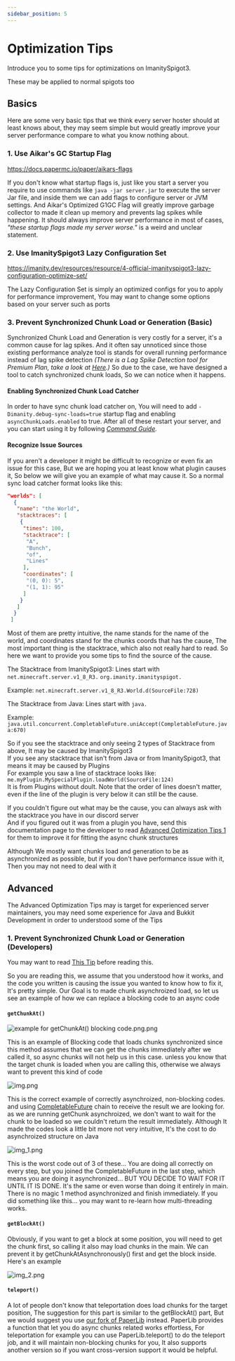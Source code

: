 ```yaml
---
sidebar_position: 5
---
```


# Optimization Tips

Introduce you to some tips for optimizations on ImanitySpigot3. 

These may be applied to normal spigots too

## Basics

Here are some very basic tips that we think every server hoster should at least knows about, they may seem simple but would greatly improve your server performance compare to what you know nothing about.

### 1. Use Aikar's GC Startup Flag

https://docs.papermc.io/paper/aikars-flags

If you don't know what startup flags is, just like you start a server you require to use commands like `java -jar server.jar` to execute the server Jar file, and inside them we can add flags to configure server or JVM settings. And Aikar's Optimized G1GC Flag will greatly improve garbage collector to made it clean up memory and prevents lag spikes while happening. It should always improve server performance in most of cases, *"these startup flags made my server worse."* is a weird and unclear statement.

### 2. Use ImanitySpigot3 Lazy Configuration Set

https://imanity.dev/resources/resource/4-official-imanityspigot3-lazy-configuration-optimize-set/

The Lazy Configuration Set is simply an optimized configs for you to apply for performance improvement, You may want to change some options based on your server such as ports

### 3. Prevent Synchronized Chunk Load or Generation (Basic)

Synchronized Chunk Load and Generation is very costly for a server, it's a common cause for lag spikes. And it often say unnoticed since those existing performance analyze tool is stands for overall running performance instead of lag spike detection *(There is a Lag Spike Detection tool for Premium Plan, take a look at [Here](https://docs.imanity.dev/).)* So due to the case, we have designed a tool to catch synchronized chunk loads, So we can notice when it happens.

#### Enabling Synchronized Chunk Load Catcher

In order to have sync chunk load catcher on, You will need to add `-Dimanity.debug-sync-loads=true` startup flag and enabling `asyncChunkLoads.enabled` to true. After all of these restart your server, and you can start using it by following *[Command Guide](commands.md).*

#### Recognize Issue Sources

If you aren't a developer it might be difficult to recognize or even fix an issue for this case, But we are hoping you at least know what plugin causes it, So below we will give you an example of what may cause it. So a normal sync load catcher format looks like this:

```json
"worlds": [
  {
   "name": "the World",
   "stacktraces": [
    {
     "times": 100,
     "stacktrace": [
      "A",
      "Bunch",
      "of",
      "Lines"
     ],
     "coordinates": [
      "(0, 0): 5",
      "(1, 1): 95"
     ]
    }
   ]
  }
 ]
```

Most of them are pretty intuitive, the name stands for the name of the world, and coordinates stand for the chunks coords that has the cause, The most important thing is the stacktrace, which also not really hard to read. So here we want to provide you some tips to find the source of the cause.

The Stacktrace from ImanitySpigot3: Lines start with `net.minecraft.server.v1_8_R3.` `org.imanity.imanityspigot.`

 Example: `net.minecraft.server.v1_8_R3.World.d(SourceFile:728)`

The Stacktrace from Java: Lines start with `java.`

 Example: `java.util.concurrent.CompletableFuture.uniAccept(CompletableFuture.java:670)`

So if you see the stacktrace and only seeing 2 types of Stacktrace from above, It may be caused by ImanitySpigot3  
If you see any stacktrace that isn't from Java or from ImanitySpigot3, that means it may be caused by Plugins  
For example you saw a line of stacktrace looks like: `me.myPlugin.MySpecialPlugin.loadWorld(SourceFile:124)`  
It is from Plugins without doult. Note that the order of lines doesn't matter, even if the line of the plugin is very below it can still be the cause.

If you couldn't figure out what may be the cause, you can always ask with the stacktrace you have in our discord server  
And if you figured out it was from a plugin you have, send this documentation page to the developer to read [Advanced Optimization Tips 1](#prevent-synchronized-chunk-load-or-generation-developers) for them to improve it for fitting the async chunk structures

Although We mostly want chunks load and generation to be as asynchronized as possible, but if you don't have performance issue with it, Then you may not need to deal with it

## Advanced

The Advanced Optimization Tips may is target for experienced server maintainers, you may need some experience for Java and Bukkit Development in order to understood some of the Tips

### 1. Prevent Synchronized Chunk Load or Generation (Developers)

You may want to read [This Tip](#prevent-synchronized-chunk-load-or-generation-basic) before reading this.

So you are reading this, we assume that you understood how it works, and the code you written is causing the issue you wanted to know how to fix it, It's pretty simple. Our Goal is to made chunk asynchroized load, so let us see an example of how we can replace a blocking code to an async code

#### `getChunkAt()`

![example for getChunkAt() blocking code.png.png](img/example-for-getchunkat-blocking-code.png)

This is an example of Blocking code that loads chunks synchronized since this method assumes that we can get the chunks immediately after we called it, so async chunks will not help us in this case. unless you know that the target chunk is loaded when you are calling this, otherwise we always want to prevent this kind of code

![img.png](img/example-for-getchunkat-non-blocking-code.png)

This is the correct example of correctly asynchroized, non-blocking codes. and using [CompletableFuture](https://www.baeldung.com/java-completablefuture) chain to receive the result we are looking for. as we are running getChunk asynchroized, we don't want to wait for the chunk to be loaded so we couldn't return the result immediately. Although It made the codes look a little bit more not very intuitive, It's the cost to do asynchroized structure on Java

![img_1.png](img/example-for-getchunkat-async-but-blocking.png)

This is the worst code out of 3 of these... You are doing all correctly on every step, but you joined the CompletableFuture in the last step, which means you are doing it asynchronized... BUT YOU DECIDE TO WAIT FOR IT UNTIL IT IS DONE. It's the same or even worse than doing it entirely in main. There is no magic 1 method asynchronized and finish immediately. If you did something like this... you may want to re-learn how multi-threading works.

#### `getBlockAt()`

Obviously, if you want to get a block at some position, you will need to get the chunk first, so calling it also may load chunks in the main. We can prevent it by getChunkAtAsynchronously() first and get the block inside. Here's an example

![img_2.png](img/example-for-getblockat-non-blocking.png)

#### `teleport()`

A lot of people don't know that teleportation does load chunks for the target position, The suggestion for this part is similar to the getBlockAt() part, But we would suggest you use [our fork of PaperLib](https://github.com/Imanity-Software/PaperLib) instead. PaperLib provides a function that let you do async chunks related works effortless, For teleportation for example you can use PaperLib.teleport() to do the teleport job, and it will maintain non-blocking chunks for you, It also supports another version so if you want cross-version support it would be helpful.